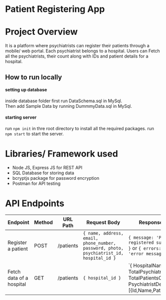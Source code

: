 <h1> Patient Registering App </h1>

# Project Overview

It is a platform where psychiatrists can register their patients through a mobile/ web portal. Each psychiatrist belongs to a hospital.
Users can Fetch all the psychiatrists, their count along with IDs and patient details for a hospital.

## How to run locally

#### setting up database

inside database folder first run DataSchema.sql in MySql.<br/>
Then add Sample Data by running DummmyData.sql in MySql.

#### starting server

run `npm init` in thre root directory to install all the required packages.
run `npm start` to start the server.

# Libraries/ Framework used

<ul>
  <li>Node JS, Express JS for REST API</li>
  <li> SQL Database for storing data </li>
  <li> bcryptjs package for password encryption </li>
  <li> Postman for API testing </li>
</ul>

# API Endpoints

| Endpoint                 | Method | URL Path  | Request Body                                                                            | Response Format                                                                                              |
| ------------------------ | ------ | --------- | --------------------------------------------------------------------------------------- | ------------------------------------------------------------------------------------------------------------ |
| Register a patient       | POST   | /patients | `{ name, address, email, phone_number, password, photo, psychiatrist_id, hospital_id }` | `{ message: 'Patient registered successfully' }` or `{ errors: { field1: 'error message' } }`                |
| Fetch data of a hospital | GET    | /patients | `{ hospital_id }`                                                                       | `{ HospitalName, TotalPsychiatristCount, TotalPatientsCount, PsychiatristDetails: [{Id,Name,PatientsCount}]} |
